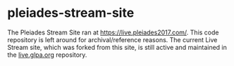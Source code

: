 # pleiades-stream-site
The Pleiades Stream Site ran at https://live.pleiades2017.com/. This code repository is left around for archival/reference reasons. The current Live Stream site, which was forked from this site, is still active and maintained in the [live.glpa.org](https://github.com/Great-Lakes-Planetarium-Association/live.glpa.org) repository.
